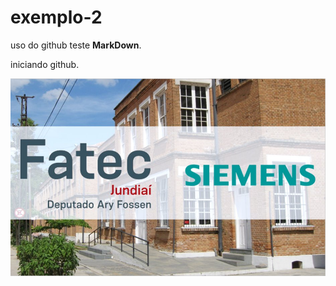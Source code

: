 # exemplo-2
uso do github teste **MarkDown**.

iniciando github.

![informação](https://github.com/mick-git/exemplo-2/blob/main/Capa%20%20trabalho.png)
